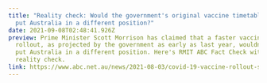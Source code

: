 ```yaml
---
title: "Reality check: Would the government's original vaccine timetable have
  put Australia in a different position?"
date: 2021-09-08T02:48:41.926Z
preview: Prime Minister Scott Morrison has claimed that a faster vaccine
  rollout, as projected by the government as early as last year, wouldn't have
  put Australia in a different position. Here's RMIT ABC Fact Check with a
  reality check.
link: https://www.abc.net.au/news/2021-08-03/covid-19-vaccine-rollout-scott-morrison-original-timetable/100342474
---
```

